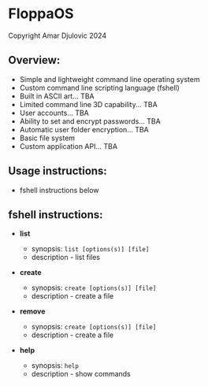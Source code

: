 # FloppaOS

Copyright Amar Djulovic 2024

## Overview:
* Simple and lightweight command line operating system
* Custom command line scripting language (fshell)
* Built in ASCII art... TBA
* Limited command line 3D capability... TBA
* User accounts... TBA
* Ability to set and encrypt passwords... TBA
* Automatic user folder encryption... TBA
* Basic file system
* Custom application API... TBA
  

## Usage instructions:

* fshell instructions below

## fshell instructions:

* **list**
  * synopsis: `list [options(s)] [file]`
  * description - list files

* **create**
  * synopsis: `create [options(s)] [file]`
  * description - create a file

* **remove**
  * synopsis: `create [options(s)] [file]`
  * description - create a file

* **help**
  * synopsis: `help`
  * description - show commands


